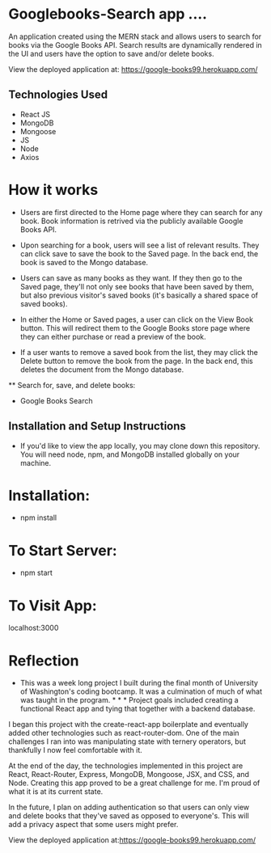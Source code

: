 # Googlebooks-Search app ....
An application created using the MERN stack and allows users to search for books via the Google Books API. Search results are dynamically rendered in the UI and users have the option to save and/or delete books.

View the deployed application at:  https://google-books99.herokuapp.com/

## Technologies Used
* React JS
* MongoDB
* Mongoose
* JS
* Node
* Axios
# How it works
* Users are first directed to the Home page where they can search for any book. Book information is retrived via the publicly available Google Books API.

* Upon searching for a book, users will see a list of relevant results. They can click save to save the book to the Saved page. In the back end, the book is saved to the Mongo database.

* Users can save as many books as they want. If they then go to the Saved page, they'll not only see books that have been saved by them, but also previous visitor's saved books (it's basically a shared space of saved books).

* In either the Home or Saved pages, a user can click on the View Book button. This will redirect them to the Google Books store page where they can either purchase or read a preview of the book.

* If a user wants to remove a saved book from the list, they may click the Delete button to remove the book from the page. In the back end, this deletes the document from the Mongo database.

** Search for, save, and delete books:
* Google Books Search

## Installation and Setup Instructions
* If you'd like to view the app locally, you may clone down this repository. You will need node, npm, and MongoDB installed globally on your machine.

# Installation:

* npm install

# To Start Server:

* npm start

# To Visit App:

localhost:3000

# Reflection
* This was a week long project I built during the final month of University of Washington's coding bootcamp. It was a culmination of much of what was taught in the program. * * * Project goals included creating a functional React app and tying that together with a backend database.

I began this project with the create-react-app boilerplate and eventually added other technologies such as react-router-dom. One of the main challenges I ran into was manipulating state with ternery operators, but thankfully I now feel comfortable with it.

At the end of the day, the technologies implemented in this project are React, React-Router, Express, MongoDB, Mongoose, JSX, and CSS, and Node. Creating this app proved to be a great challenge for me. I'm proud of what it is at its current state.

In the future, I plan on adding authentication so that users can only view and delete books that they've saved as opposed to everyone's. This will add a privacy aspect that some users might prefer.

View the deployed application at:https://google-books99.herokuapp.com/
